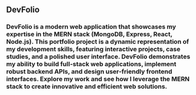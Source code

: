 ## DevFolio
### DevFolio is a modern web application that showcases my expertise in the MERN stack (MongoDB, Express, React, Node.js). This portfolio project is a dynamic representation of my development skills, featuring interactive projects, case studies, and a polished user interface. DevFolio demonstrates my ability to build full-stack web applications, implement robust backend APIs, and design user-friendly frontend interfaces. Explore my work and see how I leverage the MERN stack to create innovative and efficient web solutions.






